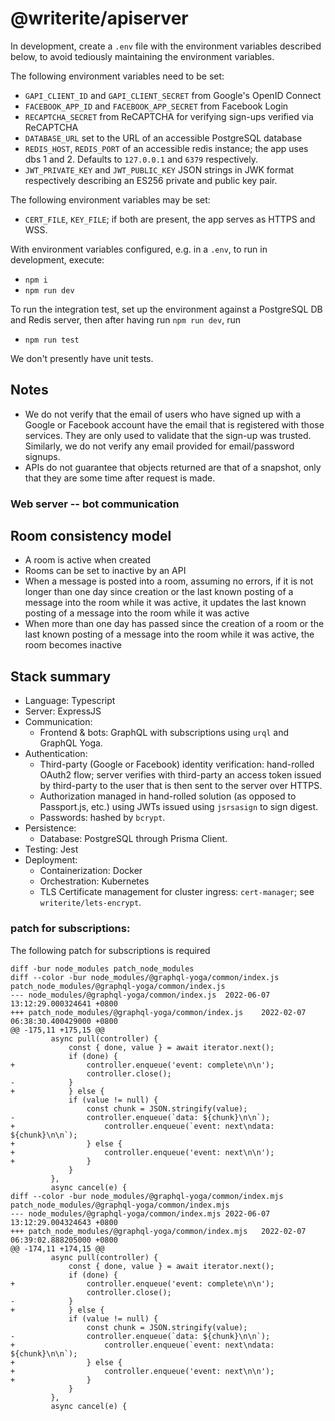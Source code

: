 # @writerite/apiserver

In development, create a `.env` file with the environment variables described below, to avoid tediously maintaining the environment variables.

The following environment variables need to be set:

* `GAPI_CLIENT_ID` and `GAPI_CLIENT_SECRET` from Google's OpenID Connect
* `FACEBOOK_APP_ID` and `FACEBOOK_APP_SECRET` from Facebook Login
* `RECAPTCHA_SECRET` from ReCAPTCHA for verifying sign-ups verified via ReCAPTCHA
* `DATABASE_URL` set to the URL of an accessible PostgreSQL database
* `REDIS_HOST`, `REDIS_PORT` of an accessible redis instance; the app uses dbs 1 and 2. Defaults to `127.0.0.1` and `6379` respectively.
* `JWT_PRIVATE_KEY` and `JWT_PUBLIC_KEY` JSON strings in JWK format respectively describing an ES256 private and public key pair.

The following environment variables may be set:

* `CERT_FILE`, `KEY_FILE`; if both are present, the app serves as HTTPS and WSS.

With environment variables configured, e.g. in a `.env`, to run in development, execute:

* `npm i`
* `npm run dev`

To run the integration test, set up the environment against a PostgreSQL DB and Redis server, then after having run `npm run dev`, run

* `npm run test`

We don't presently have unit tests.

## Notes

* We do not verify that the email of users who have signed up with a Google or Facebook account have the email that is registered with those services. They are only used to validate that the sign-up was trusted. Similarly, we do not verify any email provided for email/password signups.
* APIs do not guarantee that objects returned are that of a snapshot, only that they are some time after request is made.

### Web server -- bot communication

## Room consistency model

* A room is active when created
* Rooms can be set to inactive by an API
* When a message is posted into a room, assuming no errors,
  if it is not longer than one day since creation or the last known
  posting of a message into the room while it was active, it updates
  the last known posting of a message into the room while it was active
* When more than one day has passed since the creation of a room or
  the last known posting of a message into the room while it was active,
  the room becomes inactive

## Stack summary

* Language: Typescript
* Server: ExpressJS
* Communication:
  * Frontend & bots: GraphQL with subscriptions using `urql` and GraphQL Yoga.
* Authentication:
  * Third-party (Google or Facebook) identity verification: hand-rolled OAuth2 flow; server verifies with third-party an access token issued by third-party to the user that is then sent to the server over HTTPS.
  * Authorization managed in hand-rolled solution (as opposed to Passport.js, etc.) using JWTs issued using `jsrsasign` to sign digest.
  * Passwords: hashed by `bcrypt`.
* Persistence:
  * Database: PostgreSQL through Prisma Client.
* Testing: Jest
* Deployment:
  * Containerization: Docker
  * Orchestration: Kubernetes
  * TLS Certificate management for cluster ingress: `cert-manager`; see `writerite/lets-encrypt`.
  
### patch for subscriptions:

The following patch for subscriptions is required

```
diff -bur node_modules patch_node_modules 
diff --color -bur node_modules/@graphql-yoga/common/index.js patch_node_modules/@graphql-yoga/common/index.js
--- node_modules/@graphql-yoga/common/index.js	2022-06-07 13:12:29.000324641 +0800
+++ patch_node_modules/@graphql-yoga/common/index.js	2022-02-07 06:38:30.400429000 +0800
@@ -175,11 +175,15 @@
         async pull(controller) {
             const { done, value } = await iterator.next();
             if (done) {
+                controller.enqueue('event: complete\n\n');
                 controller.close();
-            }
+            } else {
             if (value != null) {
                 const chunk = JSON.stringify(value);
-                controller.enqueue(`data: ${chunk}\n\n`);
+                    controller.enqueue(`event: next\ndata: ${chunk}\n\n`);
+                } else {
+                    controller.enqueue('event: next\n\n');
+                }
             }
         },
         async cancel(e) {
diff --color -bur node_modules/@graphql-yoga/common/index.mjs patch_node_modules/@graphql-yoga/common/index.mjs
--- node_modules/@graphql-yoga/common/index.mjs	2022-06-07 13:12:29.004324643 +0800
+++ patch_node_modules/@graphql-yoga/common/index.mjs	2022-02-07 06:39:02.888205000 +0800
@@ -174,11 +174,15 @@
         async pull(controller) {
             const { done, value } = await iterator.next();
             if (done) {
+                controller.enqueue('event: complete\n\n');
                 controller.close();
-            }
+            } else {
             if (value != null) {
                 const chunk = JSON.stringify(value);
-                controller.enqueue(`data: ${chunk}\n\n`);
+                    controller.enqueue(`event: next\ndata: ${chunk}\n\n`);
+                } else {
+                    controller.enqueue('event: next\n\n');
+                }
             }
         },
         async cancel(e) {
```
